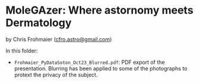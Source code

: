 # MoleGAzer: Where astornomy meets Dermatology
by Chris Frohmaier (cfro.astro@gmail.com)

In this folder:
- `Frohmaier_PyDataSoton_Oct23_Blurred.pdf`: PDF export of the presentation. Blurring has been applied to some of the photographs to protext the privacy of the subject.
